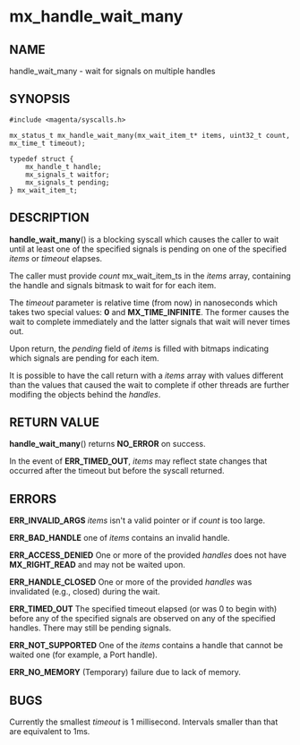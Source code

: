 # mx_handle_wait_many

## NAME

handle_wait_many - wait for signals on multiple handles

## SYNOPSIS

```
#include <magenta/syscalls.h>

mx_status_t mx_handle_wait_many(mx_wait_item_t* items, uint32_t count, mx_time_t timeout);

typedef struct {
    mx_handle_t handle;
    mx_signals_t waitfor;
    mx_signals_t pending;
} mx_wait_item_t;
```

## DESCRIPTION

**handle_wait_many**() is a blocking syscall which causes the caller to
wait until at least one of the specified signals is pending on one of
the specified *items* or *timeout* elapses.

The caller must provide *count* mx_wait_item_ts in the *items* array,
containing the handle and signals bitmask to wait for for each item.

The *timeout* parameter is relative time (from now) in nanoseconds which
takes two special values: **0** and **MX_TIME_INFINITE**. The former causes
the wait to complete immediately and the latter signals that wait will
never times out.

Upon return, the *pending* field of *items* is filled with bitmaps indicating
which signals are pending for each item.

It is possible to have the call return with a *items* array with values
different than the values that caused the wait to complete if other threads are
further modifing the objects behind the *handles*.

## RETURN VALUE

**handle_wait_many**() returns **NO_ERROR** on success.

In the event of **ERR_TIMED_OUT**, *items* may reflect state changes
that occurred after the timeout but before the syscall returned.

## ERRORS

**ERR_INVALID_ARGS**  *items* isn't a valid pointer or if *count* is too large.

**ERR_BAD_HANDLE**  one of *items* contains an invalid handle.

**ERR_ACCESS_DENIED**  One or more of the provided *handles* does not
have **MX_RIGHT_READ** and may not be waited upon.

**ERR_HANDLE_CLOSED**  One or more of the provided *handles* was invalidated
(e.g., closed) during the wait.

**ERR_TIMED_OUT**  The specified timeout elapsed (or was 0 to begin
with) before any of the specified signals are observed on any of the
specified handles. There may still be pending signals.

**ERR_NOT_SUPPORTED**  One of the *items* contains a handle that cannot
be waited one (for example, a Port handle).

**ERR_NO_MEMORY** (Temporary) failure due to lack of memory.

## BUGS

Currently the smallest *timeout* is 1 millisecond. Intervals smaller
than that are equivalent to 1ms.
